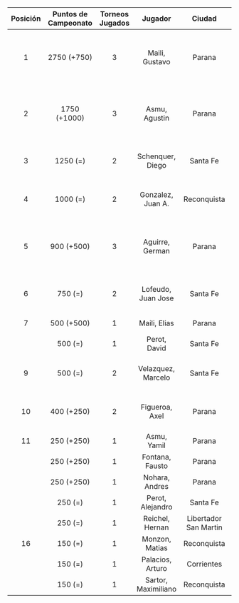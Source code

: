 |  Posición  |  Puntos de Campeonato  |  Torneos Jugados  |       Jugador       |        Ciudad         |  Afiliación  |           Puntos sumados            |
|:----------:|:----------------------:|:-----------------:|:-------------------:|:---------------------:|:------------:|:-----------------------------------:|
|     1      |      2750 (+750)       |         3         |   Maili, Gustavo    |        Parana         |   Aspatem    | 1000 (T02) + 1000 (T01) + 750 (T03) |
|     2      |      1750 (+1000)      |         3         |    Asmu, Agustin    |        Parana         |   Aspatem    | 1000 (T03) + 500 (T01) + 250 (T02)  |
|     3      |        1250 (=)        |         2         |  Schenquer, Diego   |       Santa Fe        |   Atemeli    |        750 (T01) + 500 (T02)        |
|     4      |        1000 (=)        |         2         |  Gonzalez, Juan A.  |      Reconquista      |    ATMAR     |        750 (T02) + 250 (T01)        |
|     5      |       900 (+500)       |         3         |   Aguirre, German   |        Parana         |   Aspatem    |  500 (T03) + 250 (T01) + 150 (T02)  |
|     6      |        750 (=)         |         2         | Lofeudo, Juan Jose  |       Santa Fe        |   Atemeli    |        500 (T01) + 250 (T02)        |
|     7      |       500 (+500)       |         1         |    Maili, Elias     |        Parana         |   Aspatem    |              500 (T03)              |
|            |        500 (=)         |         1         |    Perot, David     |       Santa Fe        |   Atemeli    |              500 (T02)              |
|     9      |        500 (=)         |         2         | Velazquez, Marcelo  |       Santa Fe        |   AteMeLi    |        250 (T02) + 250 (T01)        |
|     10     |       400 (+250)       |         2         |   Figueroa, Axel    |        Parana         |   Aspatem    |        250 (T03) + 150 (T01)        |
|     11     |       250 (+250)       |         1         |     Asmu, Yamil     |        Parana         |   Aspatem    |              250 (T03)              |
|            |       250 (+250)       |         1         |   Fontana, Fausto   |        Parana         |   Aspatem    |              250 (T03)              |
|            |       250 (+250)       |         1         |   Nohara, Andres    |        Parana         | Tiro Federal |              250 (T03)              |
|            |        250 (=)         |         1         |  Perot, Alejandro   |       Santa Fe        |   Atemeli    |              250 (T02)              |
|            |        250 (=)         |         1         |   Reichel, Hernan   | Libertador San Martin |     CRL      |              250 (T01)              |
|     16     |        150 (=)         |         1         |   Monzon, Matias    |      Reconquista      |    ATMAR     |              150 (T02)              |
|            |        150 (=)         |         1         |  Palacios, Arturo   |      Corrientes       |     FCTM     |              150 (T02)              |
|            |        150 (=)         |         1         | Sartor, Maximiliano |      Reconquista      |    ATMAR     |              150 (T02)              |
